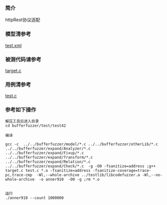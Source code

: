 ### 简介

httpRest协议适配

### 模型清参考  
[test.xml](../../test/test42/test.xml)

### 被测代码请参考  

[target.c](../../test/test42/target.c)

### 用例清参考  
[test.c](../../test/test42/test.c)


### 参考如下操作

```
解压工具后进入目录
cd bufferfuzzer/test/test42

编译

gcc -c  ../../bufferfuzzer/model/*.c ../../bufferfuzzer/otherLib/*.c ../../bufferfuzzer/expand/Analyzer/*.c  ../../bufferfuzzer/expand/Fixup/*.c  ../../bufferfuzzer/expand/Transform/*.c ../../bufferfuzzer/expand/Relation/*.c ../../bufferfuzzer/expand/Check/*.c  -g -O0 -fsanitize=address ;g++ target.c test.c *.o -fsanitize=address -fsanitize-coverage=trace-pc,trace-cmp  -Wl,--whole-archive ../testlib/libcodefuzzer.a -Wl,--no-whole-archive  -o anner910  -O0 -g ;rm *.o


运行
./anner910 --count 1000000
```
